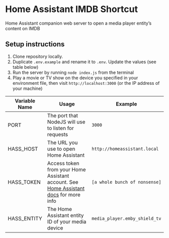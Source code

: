 # Home Assistant IMDB Shortcut
Home Assistant companion web server to open a media player entity’s content on IMDB

## Setup instructions

1. Clone repository locally.
3. Duplicate `.env.example` and rename it to `.env`. Update the values (see table below)
4. Run the server by running `node index.js` from the terminal
5. Play a movie or TV show on the device you specified in your environment file, then visit `http://localhost:3000` (or the IP address of your machine)

| Variable Name | Usage                                                                                                                                       | Example                       |
|---------------|---------------------------------------------------------------------------------------------------------------------------------------------|-------------------------------|
| PORT          | The port that NodeJS will use to listen for requests                                                                                        | `3000`                        |
| HASS_HOST     | The URL you use to open Home Assistant                                                                                                      | `http://homeassistant.local`  |
| HASS_TOKEN    | Access token from your Home Assistant account. See [Home Assistant docs](https://www.home-assistant.io/docs/authentication/) for more info  | `[a whole bunch of nonsense]` |
| HASS_ENTITY   | The Home Assistant entity ID of your media device                                                                                           | `media_player.emby_shield_tv` |
